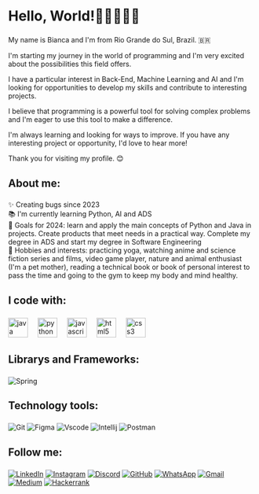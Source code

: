 <h1 align="left">Hello, World!👋👩🏻‍💻✨ </h1>

###

<p align="left">My name is Bianca and I'm from Rio Grande do Sul, Brazil. 🇧🇷
  
I'm starting my journey in the world of programming and I'm very excited about the possibilities this field offers. 

I have a particular interest in Back-End, Machine Learning and AI and I'm looking for opportunities to develop my skills and contribute to interesting projects.

I believe that programming is a powerful tool for solving complex problems and I'm eager to use this tool to make a difference.

I'm always learning and looking for ways to improve. If you have any interesting project or opportunity, I'd love to hear more!

Thank you for visiting my profile. 😊</p>

###

<h2 align="left">About me:</h2>

###

<p align="left">✨ Creating bugs since 2023<br>📚 I'm currently learning Python, AI and ADS<br>🎯 Goals for 2024: learn and apply the main concepts of Python and Java in projects. Create products that meet needs in a practical way. Complete my degree in ADS and start my degree in Software Engineering<br>🎲 Hobbies and interests: practicing yoga, watching anime and science fiction series and films, video game player, nature and animal enthusiast (I'm a pet mother), reading a technical book or book of personal interest to pass the time and going to the gym to keep my body and mind healthy.</p>

###

<h2 align="left">I code with:</h2>

###

<div align="left">
  <img src="https://cdn.jsdelivr.net/gh/devicons/devicon/icons/java/java-original.svg" height="40" alt="java logo"  />
  <img width="12" />
  <img src="https://cdn.jsdelivr.net/gh/devicons/devicon/icons/python/python-original.svg" height="40" alt="python logo"  />
  <img width="12" />
  <img src="https://cdn.jsdelivr.net/gh/devicons/devicon/icons/javascript/javascript-original.svg" height="40" alt="javascript logo"  />
  <img width="12" />
  <img src="https://cdn.jsdelivr.net/gh/devicons/devicon/icons/html5/html5-original.svg" height="40" alt="html5 logo"  />
  <img width="12" />
  <img src="https://cdn.jsdelivr.net/gh/devicons/devicon/icons/css3/css3-original.svg" height="40" alt="css3 logo"  />
</div>

###

<h2 align="left">Librarys and Frameworks:</h2>

###
![Spring](https://img.shields.io/badge/spring-%236DB33F.svg?style=for-the-badge&logo=spring&logoColor=white)

###

<h2 align="left">Technology tools:</h2>

###
![Git](https://img.shields.io/badge/GIT-E44C30?style=for-the-badge&logo=git&logoColor=white)
![Figma](https://img.shields.io/badge/Figma-696969?style=for-the-badge&logo=figma&logoColor=figma)
![Vscode](https://img.shields.io/badge/Vscode-007ACC?style=for-the-badge&logo=visual-studio-code&logoColor=white)
![Intellij](https://img.shields.io/badge/Intellij%20Idea-000?logo=intellij-idea&style=for-the-badge)
![Postman](https://img.shields.io/badge/Postman-FF6C37.svg?style=for-the-badge&logo=Postman&logoColor=white)
###

<h2 align="left">Follow me:</h2>

###
[![LinkedIn](https://img.shields.io/badge/LinkedIn-0077B5?style=for-the-badge&logo=linkedin&logoColor=white)](https://www.linkedin.com/in/bianca-fonseca-828a64239/)
[![Instagram](https://img.shields.io/badge/-Instagram-%23E4405F?style=for-the-badge&logo=instagram&logoColor=white)](https://www.instagram.com/bianca.fonseca11/)
[![Discord](https://img.shields.io/badge/Discord-7289DA?style=for-the-badge&logo=discord&logoColor=white)](https://discord.com/channels/@b.bianca.fonseca11/)
[![GitHub](https://img.shields.io/badge/GitHub-100000?style=for-the-badge&logo=github&logoColor=white)](https://github.com/fonseca-bianca)
[![WhatsApp](https://img.shields.io/badge/WhatsApp-25D366?style=for-the-badge&logo=whatsapp&logoColor=white)](https://wa.me/55+51+999995044)
[![Gmail](https://img.shields.io/badge/Gmail-333333?style=for-the-badge&logo=gmail&logoColor=red)](mailto:b.bianca.fonseca@gmail.com)
[![Medium](https://img.shields.io/badge/-Medium-%23000000?style=for-the-badge&logo=medium&logoColor=white)](https://medium.com/@b.bianca.fonseca)
[![Hackerrank](https://img.shields.io/badge/-Hackerrank-2EC866?style=for-the-badge&logo=HackerRank&logoColor=white)](https://hackerrank.com/profile/@b_bianca_fonseca)
###
